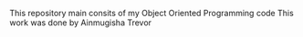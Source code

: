 This repository main consits of my Object Oriented Programming code 
This work was done by Ainmugisha Trevor
